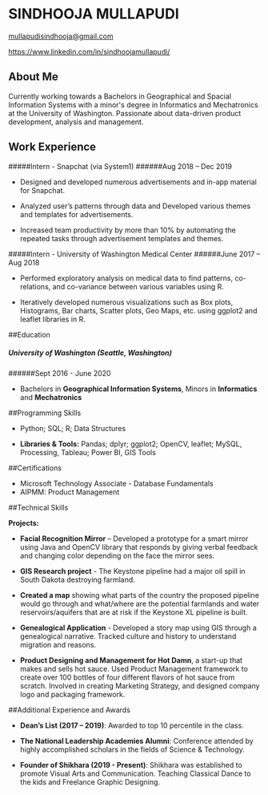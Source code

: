 # SINDHOOJA MULLAPUDI

mullapudisindhooja@gmail.com

https://www.linkedin.com/in/sindhoojamullapudi/
## About Me

Currently working towards a Bachelors in Geographical and Spacial Information Systems with a minor's degree in Informatics and Mechatronics at the University of Washington. Passionate about data-driven product development, analysis and management.

## Work Experience

#####Intern -  Snapchat (via System1)
######Aug 2018 – Dec 2019

- Designed and developed numerous advertisements and in-app material for Snapchat.

- Analyzed user’s patterns through data and Developed various themes and templates for advertisements.

- Increased team productivity by more than 10% by automating the repeated tasks through advertisement templates and themes.

#####Intern - University of Washington Medical Center
######June 2017 – Aug 2018

- Performed exploratory analysis on medical data to find patterns, co-relations, and co-variance between various variables using R.

- Iteratively developed numerous visualizations such as Box plots, Histograms, Bar charts, Scatter plots, Geo Maps, etc. using ggplot2 and leaflet libraries in R.

##Education
##### University of Washington (Seattle, Washington)
######Sept 2016 - June 2020


- Bachelors in **Geographical Information Systems**, Minors in **Informatics** and **Mechatronics**

##Programming Skills
- Python; SQL; R; Data Structures

- **Libraries & Tools:** Pandas; dplyr; ggplot2; OpenCV, leaflet; MySQL, Processing, Tableau; Power BI, GIS Tools

##Certifications

- Microsoft Technology Associate - Database Fundamentals
- AIPMM: Product Management

##Technical Skills

**Projects:**

- **Facial Recognition Mirror** – Developed a prototype for a smart mirror using Java and OpenCV library that responds by giving verbal feedback and changing color depending on the face the mirror sees.

- **GIS Research project** - The Keystone pipeline had a major oil spill in South Dakota destroying farmland.

- **Created a map** showing what parts of the country the proposed pipeline would go through and what/where are the potential farmlands and water reservoirs/aquifers that are at risk if the Keystone XL pipeline is built.

- **Genealogical Application** - Developed a story map using GIS through a genealogical narrative. Tracked culture and history to understand migration and reasons.

- **Product Designing and Management for Hot Damn**, a start-up that makes and sells hot sauce. Used Product Management framework to create over 100 bottles of four different flavors of hot sauce from scratch. Involved in creating Marketing Strategy, and designed company logo and packaging framework.

##Additional Experience and Awards

- **Dean’s List (2017 – 2019)**: Awarded to top 10 percentile in the class.

- **The National Leadership Academies Alumni**: Conference attended by highly accomplished scholars in the fields of Science & Technology.

- **Founder of Shikhara (2019 - Present)**: Shikhara was established to promote Visual Arts and Communication. Teaching Classical Dance to the kids and Freelance Graphic Designing.
